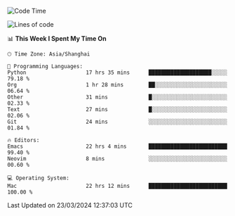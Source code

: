 <!--START_SECTION:waka-->
![Code Time](http://img.shields.io/badge/Code%20Time-1%2C875%20hrs%201%20min-blue)

![Lines of code](https://img.shields.io/badge/From%20Hello%20World%20I%27ve%20Written-292.1%20thousand%20lines%20of%20code-blue)

📊 **This Week I Spent My Time On** 

```text
🕑︎ Time Zone: Asia/Shanghai

💬 Programming Languages: 
Python                   17 hrs 35 mins      ████████████████████░░░░░   79.18 % 
Org                      1 hr 28 mins        ██░░░░░░░░░░░░░░░░░░░░░░░   06.64 % 
Other                    31 mins             █░░░░░░░░░░░░░░░░░░░░░░░░   02.33 % 
Text                     27 mins             █░░░░░░░░░░░░░░░░░░░░░░░░   02.06 % 
Git                      24 mins             ░░░░░░░░░░░░░░░░░░░░░░░░░   01.84 % 

🔥 Editors: 
Emacs                    22 hrs 4 mins       █████████████████████████   99.40 % 
Neovim                   8 mins              ░░░░░░░░░░░░░░░░░░░░░░░░░   00.60 % 

💻 Operating System: 
Mac                      22 hrs 12 mins      █████████████████████████   100.00 % 
```


 Last Updated on 23/03/2024 12:37:03 UTC
<!--END_SECTION:waka-->
